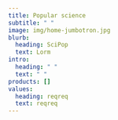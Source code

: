 ```yaml
---
title: Popular science
subtitle: " "
image: img/home-jumbotron.jpg
blurb:
  heading: SciPop
  text: Lorm
intro:
  heading: " "
  text: " "
products: []
values:
  heading: reqreq
  text: reqreq
---
```

